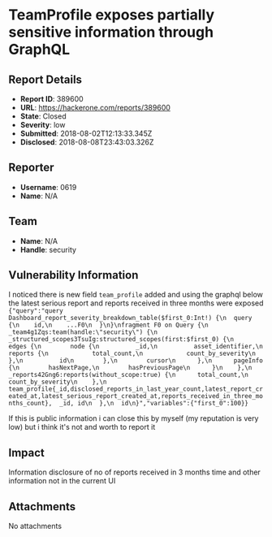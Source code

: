 # TeamProfile exposes partially sensitive information through GraphQL

## Report Details
- **Report ID**: 389600
- **URL**: https://hackerone.com/reports/389600
- **State**: Closed
- **Severity**: low
- **Submitted**: 2018-08-02T12:13:33.345Z
- **Disclosed**: 2018-08-08T23:43:03.326Z

## Reporter
- **Username**: 0619
- **Name**: N/A

## Team
- **Name**: N/A
- **Handle**: security

## Vulnerability Information
I noticed there is new field `team_profile` added and using the graphql below the latest serious report and reports received in three months were exposed
`{"query":"query Dashboard_report_severity_breakdown_table($first_0:Int!) {\n  query {\n    id,\n    ...F0\n  }\n}\nfragment F0 on Query {\n  _team4g1Zqs:team(handle:\"security\") {\n    _structured_scopes3TsuIg:structured_scopes(first:$first_0) {\n      edges {\n        node {\n          _id,\n          asset_identifier,\n          reports {\n            total_count,\n            count_by_severity\n          },\n          id\n        },\n        cursor\n      },\n      pageInfo {\n        hasNextPage,\n        hasPreviousPage\n      }\n    },\n    _reports42Gng6:reports(without_scope:true) {\n      total_count,\n      count_by_severity\n    },\n team_profile{_id,disclosed_reports_in_last_year_count,latest_report_created_at,latest_serious_report_created_at,reports_received_in_three_months_count},  _id, id\n  },\n  id\n}","variables":{"first_0":100}}`

If this is public information i can close this by myself (my reputation is very low) but i think it's not and worth to report it

## Impact

Information disclosure of no of reports received in 3 months time and other information not in the current UI

## Attachments
No attachments
